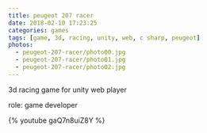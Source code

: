 ```yaml
---
title: peugeot 207 racer
date: 2018-02-10 17:23:25
categories: games
tags: [game, 3d, racing, unity, web, c sharp, peugeot]
photos:
  - peugeot-207-racer/photo00.jpg
  - peugeot-207-racer/photo01.jpg
  - peugeot-207-racer/photo02.jpg
---
```

3d racing game for unity web player

role: game developer

{% youtube gaQ7n8uiZ8Y %}
